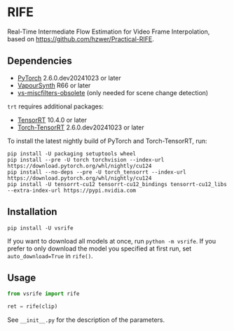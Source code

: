 # RIFE
Real-Time Intermediate Flow Estimation for Video Frame Interpolation, based on https://github.com/hzwer/Practical-RIFE.


## Dependencies
- [PyTorch](https://pytorch.org/get-started/) 2.6.0.dev20241023 or later
- [VapourSynth](http://www.vapoursynth.com/) R66 or later
- [vs-miscfilters-obsolete](https://github.com/vapoursynth/vs-miscfilters-obsolete) (only needed for scene change detection)

`trt` requires additional packages:
- [TensorRT](https://developer.nvidia.com/tensorrt) 10.4.0 or later
- [Torch-TensorRT](https://pytorch.org/TensorRT/) 2.6.0.dev20241023 or later

To install the latest nightly build of PyTorch and Torch-TensorRT, run:
```
pip install -U packaging setuptools wheel
pip install --pre -U torch torchvision --index-url https://download.pytorch.org/whl/nightly/cu124
pip install --no-deps --pre -U torch_tensorrt --index-url https://download.pytorch.org/whl/nightly/cu124
pip install -U tensorrt-cu12 tensorrt-cu12_bindings tensorrt-cu12_libs --extra-index-url https://pypi.nvidia.com
```


## Installation
```
pip install -U vsrife
```

If you want to download all models at once, run `python -m vsrife`.
If you prefer to only download the model you specified at first run, set `auto_download=True` in `rife()`.


## Usage
```python
from vsrife import rife

ret = rife(clip)
```

See `__init__.py` for the description of the parameters.
